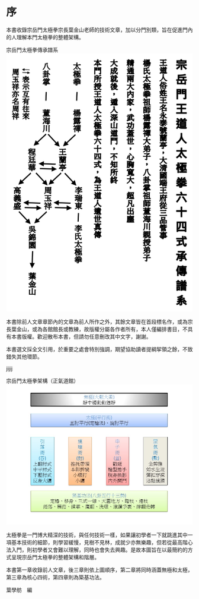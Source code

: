 序
=======

本書收錄宗岳門太極拳宗長葉金山老師的技術文章，加以分門別類，旨在促進門內的人理解本門太極拳的整體架構。

宗岳門太極拳傳承譜系
![宗岳門太極拳傳承譜系](clan.png)


本書除前人文章章節內的文章為前人所作之外，其餘文章皆在首段標名作，或為宗長葉金山，或為各館館長或教練，故版權分屬各作者所有，本人僅編排書目，不具有本書版權。歡迎散布本書，但請勿任意刪改其中文字，謝謝。

本書選文採全文引用，於重要之處會特別強調，期望協助讀者提綱挈領之餘，不致錯失其他環節。


[jijij](final_stage.png)



宗岳門太極拳架構（正氣道館）
![宗岳門太極拳架構（正氣道館）](slide1.jpg)

太極拳是一門博大精深的技術，與任何技術一樣，如果讓初學者一下就跳進其中一項基本技術的細節，則學習緩慢，見樹不見林，成就少亦無樂趣，但若從最高階心法入門，則初學者又會難以理解，同時也會失去興趣。是故本圖旨在以最簡約的方式呈現宗岳門太極拳的整體架構和階層。

本書第一章收錄前人文章，後三章則依上圖順序，第二章將同時涵蓋無極和太極，第三章為核心四術，第四章則為築基功法。


葉學舫　編